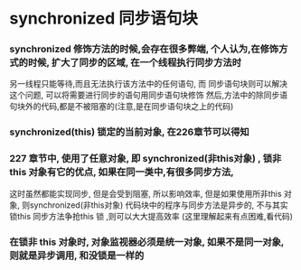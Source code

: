 #  synchronized  同步语句块


###  synchronized 修饰方法的时候,会存在很多弊端, 个人认为,在修饰方式的时候, 扩大了同步的区域, 在一个线程执行同步方法时
另一线程只能等待,而且无法执行该方法中的任何语句, 而 同步语句块则可以解决这个问题, 可以将需要进行同步的语句用同步语句块修饰
然后,方法中的除同步语句块外的代码,都是不被阻塞的(注意,是在同步语句块之上的代码)

###  synchronized(this) 锁定的当前对象, 在226章节可以得知


### 227 章节中, 使用了任意对象, 即 synchronized(非this对象) , 锁非this 对象有它的优点, 如果在同一类中,有很多同步方法,
这时虽然都能实现同步, 但是会受到阻塞, 所以影响效率, 但是如果使用所非this 对象, 则synchronized(非this对象) 代码块中的程序与同步方法是异步的,
不与其实锁this 同步方法争抢this 锁 ,则可以大大提高效率  (这里理解起来有点困难,看代码)

###  在锁非 this 对象时,  对象监视器必须是统一对象, 如果不是同一对象, 则就是异步调用, 和没锁是一样的
